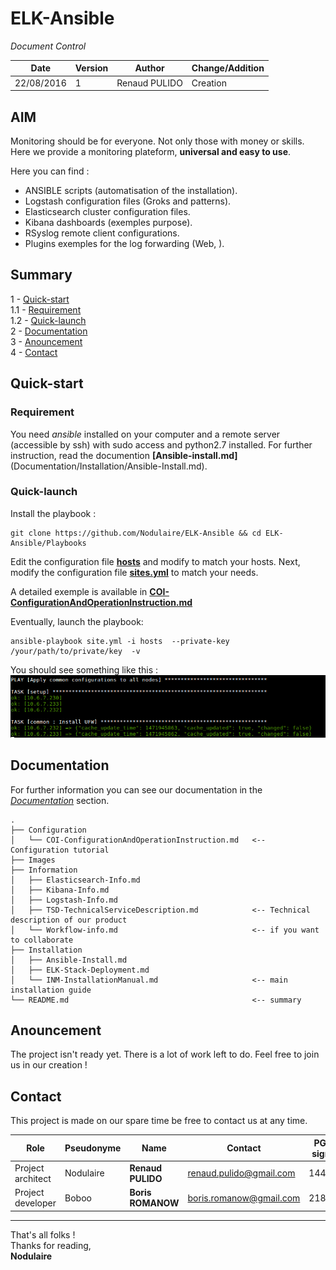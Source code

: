 # ELK-Ansible  

*Document Control*    

|  Date | Version  | Author  | Change/Addition  |
|---|---|---|---|
| 22/08/2016  |1 | Renaud PULIDO  |  Creation |


## AIM

Monitoring should be for everyone. Not only those with money or skills.   
Here we provide a monitoring plateform, **universal and easy to use**.

Here you can find :
 - ANSIBLE scripts (automatisation of the installation).
 - Logstash configuration files (Groks and patterns).
 - Elasticsearch cluster configuration files.
 - Kibana dashboards (exemples purpose).
 - RSyslog remote client configurations.
 - Plugins exemples for the log forwarding (Web, ).

## Summary
1 - [Quick-start](#Quick-start)  
1.1 - [Requirement](#Requirement)  
1.2 - [Quick-launch](#Quick-launch)  
2 - [Documentation](#Documentation)  
3 - [Anouncement](#announcement)  
4 - [Contact](#contact)  


## Quick-start
### Requirement
You need *ansible* installed on your computer and a remote server (accessible by ssh) with sudo access and python2.7 installed.
For further instruction, read the documention **[Ansible-install.md]**(Documentation/Installation/Ansible-Install.md).

### Quick-launch

Install the playbook :
```
git clone https://github.com/Nodulaire/ELK-Ansible && cd ELK-Ansible/Playbooks
```

Edit the configuration file **[hosts](Playbooks/hosts)** and modify to match your hosts.
Next, modify the configuration file **[sites.yml](Playbooks/sites.yml)** to match your needs.

A detailed exemple is available in **[COI-ConfigurationAndOperationInstruction.md](Documentation/Configuration/COI-ConfigurationAndOperationInstruction.md)**

Eventually, launch the playbook:
```
ansible-playbook site.yml -i hosts  --private-key /your/path/to/private/key  -v
```
You should see something like this :  
![Install_ansible](Documentation/Images/Ansible/install_example.png)

## Documentation

For further information you can see our documentation in the *[Documentation](Documentation)* section.
```
.
├── Configuration
│   └── COI-ConfigurationAndOperationInstruction.md   <-- Configuration tutorial
├── Images
├── Information
│   ├── Elasticsearch-Info.md
│   ├── Kibana-Info.md
│   ├── Logstash-Info.md
│   ├── TSD-TechnicalServiceDescription.md            <-- Technical description of our product
│   └── Workflow-info.md                              <-- if you want to collaborate
├── Installation
│   ├── Ansible-Install.md
│   ├── ELK-Stack-Deployment.md
│   └── INM-InstallationManual.md                     <-- main installation guide
└── README.md                                         <-- summary
```
## Anouncement
The project isn't ready yet. There is a lot of work left to do. Feel free to join us in our creation !


## Contact
This project is made on our spare time be free to contact us at any time.

| Role | Pseudonyme | Name | Contact | PGP Key signature |
|-------|---|---|--------|-------------------|
|Project architect | Nodulaire | **Renaud PULIDO**  | renaud.pulido@gmail.com | 144CFD9A |
|Project developer | Boboo   |**Boris ROMANOW**  | boris.romanow@gmail.com | 2185AF59 |


---
That's all folks !  
Thanks for reading,  
**Nodulaire**
